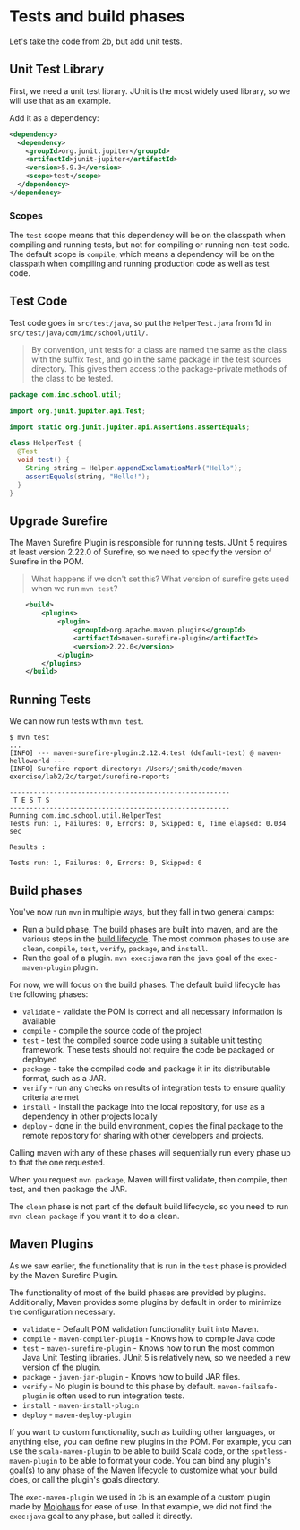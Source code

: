 # Tests and build phases

Let's take the code from 2b, but add unit tests.

## Unit Test Library

First, we need a unit test library. JUnit is the most widely used library, so we will use that as an example.

Add it as a dependency:

```xml
<dependency>
  <dependency>
    <groupId>org.junit.jupiter</groupId>
    <artifactId>junit-jupiter</artifactId>
    <version>5.9.3</version>
    <scope>test</scope>
  </dependency>
</dependency>
```

### Scopes

The `test` scope means that this dependency will be on the classpath when compiling and running tests, but not for 
compiling or running non-test code. The default scope is `compile`, which means a dependency will be on the classpath 
when compiling and running production code as well as test code.

## Test Code

Test code goes in `src/test/java`, so put the `HelperTest.java` from 1d in `src/test/java/com/imc/school/util/`.

> By convention, unit tests for a class are named the same as the class with the suffix `Test`, and go in the same
> package in the test sources directory. This gives them access to the package-private methods of the class to be
> tested.

```java
package com.imc.school.util;

import org.junit.jupiter.api.Test;

import static org.junit.jupiter.api.Assertions.assertEquals;

class HelperTest {
  @Test
  void test() {
    String string = Helper.appendExclamationMark("Hello");
    assertEquals(string, "Hello!");
  }
}
```

## Upgrade Surefire

The Maven Surefire Plugin is responsible for running tests. JUnit 5 requires at least version 2.22.0 of Surefire, so we
need to specify the version of Surefire in the POM.

> What happens if we don't set this? What version of surefire gets used when we run `mvn test`?

```xml
    <build>
        <plugins>
            <plugin>
                <groupId>org.apache.maven.plugins</groupId>
                <artifactId>maven-surefire-plugin</artifactId>
                <version>2.22.0</version>
            </plugin>
        </plugins>
    </build>
```

## Running Tests

We can now run tests with `mvn test`.

```shell
$ mvn test
...
[INFO] --- maven-surefire-plugin:2.12.4:test (default-test) @ maven-helloworld ---
[INFO] Surefire report directory: /Users/jsmith/code/maven-exercise/lab2/2c/target/surefire-reports

-------------------------------------------------------
 T E S T S
-------------------------------------------------------
Running com.imc.school.util.HelperTest
Tests run: 1, Failures: 0, Errors: 0, Skipped: 0, Time elapsed: 0.034 sec

Results :

Tests run: 1, Failures: 0, Errors: 0, Skipped: 0

```

## Build phases

You've now run `mvn` in multiple ways, but they fall in two general camps:

* Run a build phase. The build phases are built into maven, and are the various steps in the 
  [build lifecycle](https://maven.apache.org/guides/introduction/introduction-to-the-lifecycle.html). The most
  common phases to use are `clean`, `compile`, `test`, `verify`, `package`, and `install`.
* Run the goal of a plugin. `mvn exec:java` ran the `java` goal of the `exec-maven-plugin` plugin.

For now, we will focus on the build phases. The default build lifecycle has the following phases:

* `validate` - validate the POM is correct and all necessary information is available
* `compile` - compile the source code of the project
* `test` - test the compiled source code using a suitable unit testing framework. These tests should not require the code be packaged or deployed
* `package` - take the compiled code and package it in its distributable format, such as a JAR.
* `verify` - run any checks on results of integration tests to ensure quality criteria are met
* `install` - install the package into the local repository, for use as a dependency in other projects locally
* `deploy` - done in the build environment, copies the final package to the remote repository for sharing with other developers and projects.

Calling maven with any of these phases will sequentially run every phase up to that the one requested.

When you request ```mvn package```, Maven will first validate, then compile, then test, and then package the JAR.

The `clean` phase is not part of the default build lifecycle, so you need to run `mvn clean package` if you want it to
do a clean.

## Maven Plugins

As we saw earlier, the functionality that is run in the `test` phase is provided by the Maven Surefire Plugin.

The functionality of most of the build phases are provided by plugins. Additionally, Maven provides some plugins by
default in order to minimize the configuration necessary.

* `validate` - Default POM validation functionality built into Maven.
* `compile` - `maven-compiler-plugin` - Knows how to compile Java code
* `test` - `maven-surefire-plugin` - Knows how to run the most common Java Unit Testing libraries. JUnit 5 is relatively new, so we needed a new version of the plugin.
* `package` - `javen-jar-plugin` - Knows how to build JAR files.
* `verify` - No plugin is bound to this phase by default. `maven-failsafe-plugin` is often used to run integration tests.
* `install` - `maven-install-plugin`
* `deploy` - `maven-deploy-plugin`

If you want to custom functionality, such as building other languages, or anything else, you can define new plugins in
the POM. For example, you can use the `scala-maven-plugin` to be able to build Scala code, or
the `spotless-maven-plugin` to be able to format your code. You can bind any plugin's goal(s) to any phase of the Maven
lifecycle to customize what your build does, or call the plugin's goals directory.

The `exec-maven-plugin` we used in `2b` is an example of a custom plugin made by [Mojohaus](http://mojohaus.org/) for
ease of use. In that example, we did not find the `exec:java` goal to any phase, but called it directly.

